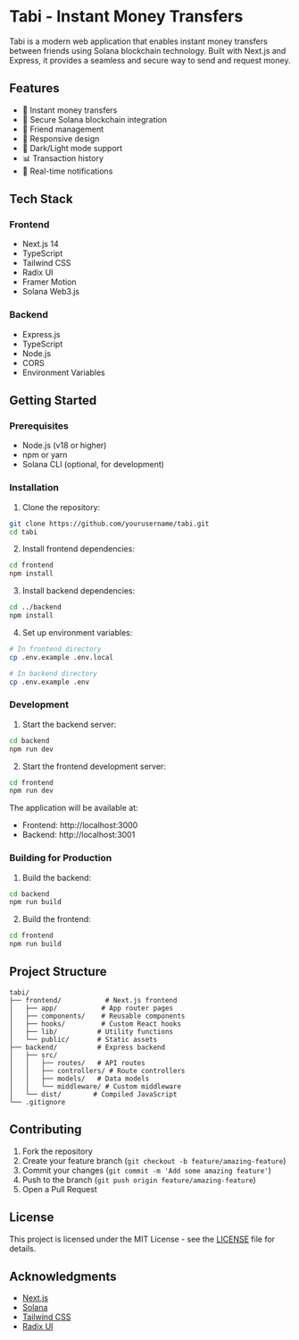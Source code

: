 # Tabi - Instant Money Transfers

Tabi is a modern web application that enables instant money transfers between friends using Solana blockchain technology. Built with Next.js and Express, it provides a seamless and secure way to send and request money.

## Features

- 💸 Instant money transfers
- 🔐 Secure Solana blockchain integration
- 👥 Friend management
- 📱 Responsive design
- 🌙 Dark/Light mode support
- 📊 Transaction history
- 🔔 Real-time notifications

## Tech Stack

### Frontend
- Next.js 14
- TypeScript
- Tailwind CSS
- Radix UI
- Framer Motion
- Solana Web3.js

### Backend
- Express.js
- TypeScript
- Node.js
- CORS
- Environment Variables

## Getting Started

### Prerequisites
- Node.js (v18 or higher)
- npm or yarn
- Solana CLI (optional, for development)

### Installation

1. Clone the repository:
```bash
git clone https://github.com/yourusername/tabi.git
cd tabi
```

2. Install frontend dependencies:
```bash
cd frontend
npm install
```

3. Install backend dependencies:
```bash
cd ../backend
npm install
```

4. Set up environment variables:
```bash
# In frontend directory
cp .env.example .env.local

# In backend directory
cp .env.example .env
```

### Development

1. Start the backend server:
```bash
cd backend
npm run dev
```

2. Start the frontend development server:
```bash
cd frontend
npm run dev
```

The application will be available at:
- Frontend: http://localhost:3000
- Backend: http://localhost:3001

### Building for Production

1. Build the backend:
```bash
cd backend
npm run build
```

2. Build the frontend:
```bash
cd frontend
npm run build
```

## Project Structure

```
tabi/
├── frontend/           # Next.js frontend
│   ├── app/           # App router pages
│   ├── components/    # Reusable components
│   ├── hooks/         # Custom React hooks
│   ├── lib/          # Utility functions
│   └── public/       # Static assets
├── backend/          # Express backend
│   ├── src/
│   │   ├── routes/   # API routes
│   │   ├── controllers/ # Route controllers
│   │   ├── models/   # Data models
│   │   └── middleware/ # Custom middleware
│   └── dist/        # Compiled JavaScript
└── .gitignore
```

## Contributing

1. Fork the repository
2. Create your feature branch (`git checkout -b feature/amazing-feature`)
3. Commit your changes (`git commit -m 'Add some amazing feature'`)
4. Push to the branch (`git push origin feature/amazing-feature`)
5. Open a Pull Request

## License

This project is licensed under the MIT License - see the [LICENSE](LICENSE) file for details.

## Acknowledgments

- [Next.js](https://nextjs.org/)
- [Solana](https://solana.com/)
- [Tailwind CSS](https://tailwindcss.com/)
- [Radix UI](https://www.radix-ui.com/) 